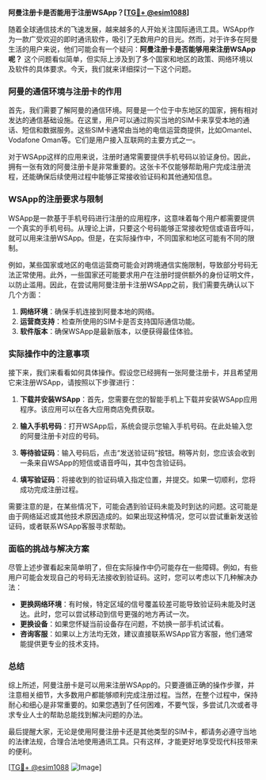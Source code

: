 **阿曼注册卡是否能用于注册WSApp？[[TG💪+ @esim1088](https://t.me/s/esim1088)]**

随着全球通信技术的飞速发展，越来越多的人开始关注国际通讯工具。WSApp作为一款广受欢迎的即时通讯软件，吸引了无数用户的目光。然而，对于许多在阿曼生活的用户来说，他们可能会有一个疑问：**阿曼注册卡是否能够用来注册WSApp呢？** 这个问题看似简单，但实际上涉及到了多个国家和地区的政策、网络环境以及软件的具体要求。今天，我们就来详细探讨一下这个问题。

### 阿曼的通信环境与注册卡的作用

首先，我们需要了解阿曼的通信环境。阿曼是一个位于中东地区的国家，拥有相对发达的通信基础设施。在这里，用户可以通过购买当地的SIM卡来享受本地的通话、短信和数据服务。这些SIM卡通常由当地的电信运营商提供，比如Omantel、Vodafone Oman等。它们是用户接入互联网的主要方式之一。

对于WSApp这样的应用来说，注册时通常需要提供手机号码以验证身份。因此，拥有一张有效的阿曼注册卡是非常重要的。这张卡不仅能够帮助用户完成注册流程，还能确保后续使用过程中能够正常接收验证码和其他通知信息。

### WSApp的注册要求与限制

WSApp是一款基于手机号码进行注册的应用程序，这意味着每个用户都需要提供一个真实的手机号码。从理论上讲，只要这个号码能够正常接收短信或语音呼叫，就可以用来注册WSApp。但是，在实际操作中，不同国家和地区可能有不同的限制。

例如，某些国家或地区的电信运营商可能会对跨境通信实施限制，导致部分号码无法正常使用。此外，一些国家还可能要求用户在注册时提供额外的身份证明文件，以防止滥用。因此，在尝试用阿曼注册卡注册WSApp之前，我们需要先确认以下几个方面：

1. **网络环境**：确保手机连接到阿曼本地的网络。
2. **运营商支持**：检查所使用的SIM卡是否支持国际通信功能。
3. **软件版本**：确保WSApp是最新版本，以便获得最佳体验。

### 实际操作中的注意事项

接下来，我们来看看如何具体操作。假设您已经拥有一张阿曼注册卡，并且希望用它来注册WSApp，请按照以下步骤进行：

1. **下载并安装WSApp**：首先，您需要在您的智能手机上下载并安装WSApp应用程序。该应用可以在各大应用商店免费获取。

2. **输入手机号码**：打开WSApp后，系统会提示您输入手机号码。在此处输入您的阿曼注册卡对应的号码。

3. **等待验证码**：输入号码后，点击“发送验证码”按钮。稍等片刻，您应该会收到一条来自WSApp的短信或语音呼叫，其中包含验证码。

4. **填写验证码**：将接收到的验证码填入指定位置，并提交。如果一切顺利，您将成功完成注册过程。

需要注意的是，在某些情况下，可能会遇到验证码未能及时到达的问题。这可能是由于网络延迟或其他技术原因造成的。如果出现这种情况，您可以尝试重新发送验证码，或者联系WSApp客服寻求帮助。

### 面临的挑战与解决方案

尽管上述步骤看起来简单明了，但在实际操作中仍可能存在一些障碍。例如，有些用户可能会发现自己的号码无法接收到验证码。这时，您可以考虑以下几种解决办法：

- **更换网络环境**：有时候，特定区域的信号覆盖较差可能导致验证码未能及时送达。此时，您可以尝试移动到信号更强的地方再试一次。
- **更换设备**：如果您怀疑当前设备存在问题，不妨换一部手机试试看。
- **咨询客服**：如果以上方法均无效，建议直接联系WSApp官方客服，他们通常能提供更专业的技术支持。

### 总结

综上所述，阿曼注册卡是可以用来注册WSApp的。只要遵循正确的操作步骤，并注意相关细节，大多数用户都能够顺利完成注册过程。当然，在整个过程中，保持耐心和细心是非常重要的。如果您遇到了任何困难，不要气馁，多尝试几次或者寻求专业人士的帮助总能找到解决问题的办法。

最后提醒大家，无论是使用阿曼注册卡还是其他类型的SIM卡，都请务必遵守当地的法律法规，合理合法地使用通讯工具。只有这样，才能更好地享受现代科技带来的便利。

[[TG💪+ @esim1088](https://t.me/s/esim1088) ![Image](https://i.postimg.cc/4NQfJmqS/Snipaste-2025-05-13-00-14-12.png)]